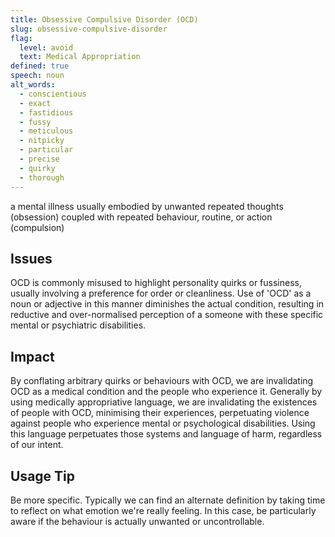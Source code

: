 ```yaml
---
title: Obsessive Compulsive Disorder (OCD)
slug: obsessive-compulsive-disorder
flag:
  level: avoid
  text: Medical Appropriation
defined: true
speech: noun
alt_words:
  - conscientious
  - exact
  - fastidious
  - fussy
  - meticulous
  - nitpicky
  - particular
  - precise
  - quirky
  - thorough
---
```


a mental illness usually embodied by unwanted repeated thoughts (obsession) coupled with repeated behaviour, routine, or action (compulsion)

## Issues

OCD is commonly misused to highlight personality quirks or fussiness, usually involving a preference for order or cleanliness. Use of 'OCD' as a noun or adjective in this manner diminishes the actual condition, resulting in reductive and over-normalised perception of a someone with these specific mental or psychiatric disabilities.

## Impact

By conflating arbitrary quirks or behaviours with OCD, we are invalidating OCD as a medical condition and the people who experience it. Generally by using medically appropriative language, we are invalidating the existences of people with OCD, minimising their experiences, perpetuating violence against people who experience mental or psychological disabilities. Using this language perpetuates those systems and language of harm, regardless of our intent.

## Usage Tip

Be more specific. Typically we can find an alternate definition by taking time to reflect on what emotion we're really feeling. In this case, be particularly aware if the behaviour is actually unwanted or uncontrollable.
